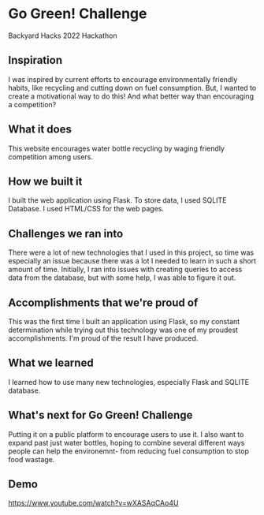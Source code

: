 # Go Green! Challenge
Backyard Hacks 2022 Hackathon

## Inspiration
I was inspired by current efforts to encourage environmentally friendly habits, like recycling and cutting down on fuel consumption. But, I wanted to create a motivational way to do this! And what better way than encouraging a competition?

## What it does
This website encourages water bottle recycling by waging friendly competition among users.

## How we built it
I built the web application using Flask. To store data, I used SQLITE Database. I used HTML/CSS for the web pages.

## Challenges we ran into
There were a lot of new technologies that I used in this project, so time was especially an issue because there was a lot I needed to learn in such a short amount of time. Initially, I ran into issues with creating queries to access data from the database, but with some help, I was able to figure it out.

## Accomplishments that we're proud of
This was the first time I built an application using Flask, so my constant determination while trying out this technology was one of my proudest accomplishments. I'm proud of the result I have produced.

## What we learned
I learned how to use many new technologies, especially Flask and SQLITE database.

## What's next for Go Green! Challenge
Putting it on a public platform to encourage users to use it. I also want to expand past just water bottles, hoping to combine several different ways people can help the environemnt- from reducing fuel consumption to stop food wastage. 

## Demo
https://www.youtube.com/watch?v=wXASAqCAo4U
